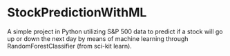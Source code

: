 # StockPredictionWithML

A simple project in Python utilizing S&P 500 data to predict if a stock will go up or down the next day by means of machine learning through RandomForestClassifier (from sci-kit learn).
